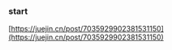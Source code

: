 ### start

[https://juejin.cn/post/7035929902381531150](https://juejin.cn/post/7035929902381531150)
